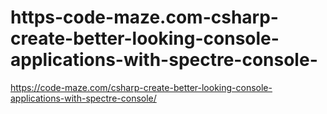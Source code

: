 # https-code-maze.com-csharp-create-better-looking-console-applications-with-spectre-console-
https://code-maze.com/csharp-create-better-looking-console-applications-with-spectre-console/

